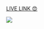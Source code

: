 <a href="https://react-coursee-7mtw-git-main-aryan-ya.vercel.app/">LIVE LINK 😍</a>

<img src="/src/Images/bg.png"  />








